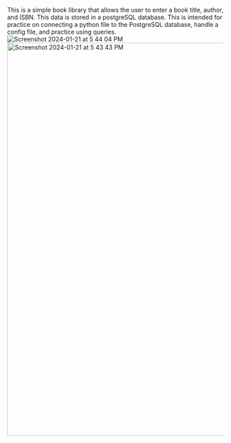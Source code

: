 This is a simple book library that allows the user to enter a book title, author, and ISBN. This data is stored in a postgreSQL database.
This is intended for practice on connecting a python file to the PostgreSQL database, handle a config file, and practice using queries.
![Screenshot 2024-01-21 at 5 44 04 PM](https://github.com/skythepoppy/book-database/assets/118075164/e78af25a-4684-44f3-b86f-78c2ba3a762e)
<img width="914" alt="Screenshot 2024-01-21 at 5 43 43 PM" src="https://github.com/skythepoppy/book-database/assets/118075164/f6c72592-5e94-4963-b0e9-fdfb1701404a">
